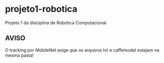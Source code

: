 # projeto1-robotica
Projeto 1 da disciplina de Robótica Computacional

## AVISO

O tracking por MobileNet exige que os arquivos txt e caffemodel estejam na mesma pasta!
